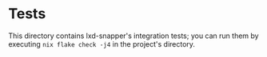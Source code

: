 # Tests

This directory contains lxd-snapper's integration tests; you can run them by
executing `nix flake check -j4` in the project's directory.
